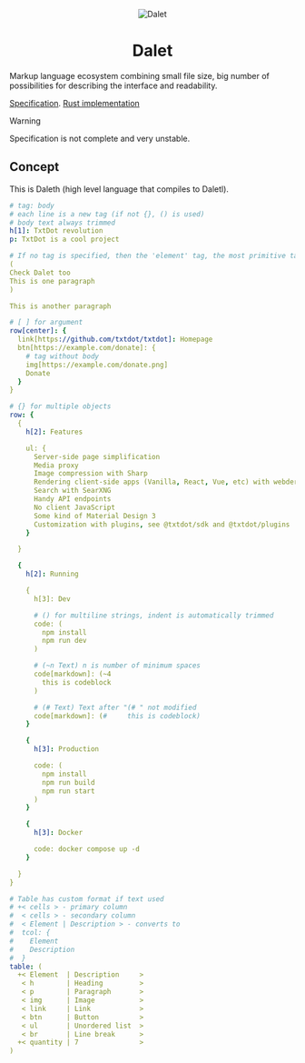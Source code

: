 <div align="center">

![Dalet](https://github.com/TxtDot/.github/blob/main/imgs/dalet.png?raw=true)

# Dalet

</div>

Markup language ecosystem сombining small file size, big number of possibilities for describing the interface and readability.

[Specification](./specification/main.md).
[Rust implementation](https://github.com/TxtDot/dalet-rs)

> [!WARNING]
> Specification is not complete and very unstable.

## Concept

This is Daleth (high level language that compiles to Daletl).

```yaml
# tag: body
# each line is a new tag (if not {}, () is used)
# body text always trimmed
h[1]: TxtDot revolution
p: TxtDot is a cool project

# If no tag is specified, then the 'element' tag, the most primitive tag, is placed
(
Check Dalet too
This is one paragraph
)

This is another paragraph

# [ ] for argument
row[center]: {
  link[https://github.com/txtdot/txtdot]: Homepage
  btn[https://example.com/donate]: {
    # tag without body
    img[https://example.com/donate.png]
    Donate
  }
}

# {} for multiple objects
row: {
  {
    h[2]: Features

    ul: {
      Server-side page simplification
      Media proxy
      Image compression with Sharp
      Rendering client-side apps (Vanilla, React, Vue, etc) with webder
      Search with SearXNG
      Handy API endpoints
      No client JavaScript
      Some kind of Material Design 3
      Customization with plugins, see @txtdot/sdk and @txtdot/plugins
    }

  }

  {
    h[2]: Running

    {
      h[3]: Dev

      # () for multiline strings, indent is automatically trimmed
      code: (
        npm install
        npm run dev
      )

      # (~n Text) n is number of minimum spaces
      code[markdown]: (~4
        this is codeblock
      )

      # (# Text) Text after "(# " not modified
      code[markdown]: (#     this is codeblock)
    }

    {
      h[3]: Production

      code: (
        npm install
        npm run build
        npm run start
      )
    }

    {
      h[3]: Docker

      code: docker compose up -d
    }

  }
}

# Table has custom format if text used
# +< cells > - primary column
#  < cells > - secondary column
#  < Element | Description > - converts to
#  tcol: {
#    Element
#    Description
#  }
table: (
  +< Element  | Description     >
   < h        | Heading         >
   < p        | Paragraph       >
   < img      | Image           >
   < link     | Link            >
   < btn      | Button          >
   < ul       | Unordered list  >
   < br       | Line break      >
  +< quantity | 7               >
)
```
